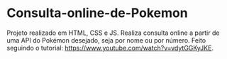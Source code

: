 # Consulta-online-de-Pokemon
Projeto realizado em HTML, CSS e JS. Realiza consulta online a partir de uma API do Pokémon desejado, seja por nome ou por número. Feito seguindo o tutorial: https://www.youtube.com/watch?v=vdytGGKyJKE.
